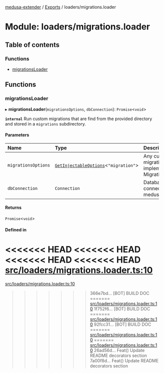 [medusa-extender](../README.md) / [Exports](../modules.md) / loaders/migrations.loader

# Module: loaders/migrations.loader

## Table of contents

### Functions

- [migrationsLoader](loaders_migrations_loader.md#migrationsloader)

## Functions

### migrationsLoader

▸ **migrationsLoader**(`migrationsOptions`, `dbConnection`): `Promise`<`void`\>

**`internal`**
Run custom migrations that are find from the provided directory and stored in a `migrations` subdirectory.

#### Parameters

| Name | Type | Description |
| :------ | :------ | :------ |
| `migrationsOptions` | [`GetInjectableOptions`](types.md#getinjectableoptions)<``"migration"``\> | Any custom migration that implements MigrationInterface |
| `dbConnection` | `Connection` | Database connection from medusa internal |

#### Returns

`Promise`<`void`\>

#### Defined in

<<<<<<< HEAD
<<<<<<< HEAD
<<<<<<< HEAD
<<<<<<< HEAD
[src/loaders/migrations.loader.ts:10](https://github.com/adrien2p/medusa-extender/blob/89f7223/src/loaders/migrations.loader.ts#L10)
=======
[src/loaders/migrations.loader.ts:10](https://github.com/adrien2p/medusa-extender/blob/23cd201/src/loaders/migrations.loader.ts#L10)
>>>>>>> 366e7bd... [BOT] BUILD DOC
=======
[src/loaders/migrations.loader.ts:10](https://github.com/adrien2p/medusa-extender/blob/0490090/src/loaders/migrations.loader.ts#L10)
>>>>>>> 1f752f6... [BOT] BUILD DOC
=======
[src/loaders/migrations.loader.ts:10](https://github.com/adrien2p/medusa-extender/blob/7e89c01/src/loaders/migrations.loader.ts#L10)
>>>>>>> 92fcc31... [BOT] BUILD DOC
=======
[src/loaders/migrations.loader.ts:10](https://github.com/adrien2p/medusa-extender/blob/7e89c01/src/loaders/migrations.loader.ts#L10)
=======
[src/loaders/migrations.loader.ts:10](https://github.com/adrien2p/medusa-extender/blob/89f7223/src/loaders/migrations.loader.ts#L10)
>>>>>>> 26ad56d... Feat() Update README decorators section
>>>>>>> 7a00f8d... Feat() Update README decorators section
